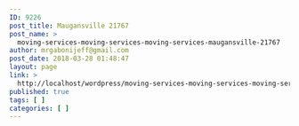 ```yaml
---
ID: 9226
post_title: Maugansville 21767
post_name: >
  moving-services-moving-services-moving-services-maugansville-21767
author: mrgabonijeff@gmail.com
post_date: 2018-03-28 01:48:47
layout: page
link: >
  http://localhost/wordpress/moving-services-moving-services-moving-services-maugansville-21767/
published: true
tags: [ ]
categories: [ ]
---
```

